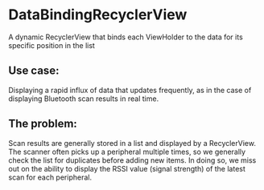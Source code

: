 # DataBindingRecyclerView
A dynamic RecyclerView that binds each ViewHolder to the data for its specific position in the list

## Use case:
Displaying a rapid influx of data that updates frequently, as in the case of displaying Bluetooth scan results in real time.

## The problem:
Scan results are generally stored in a list and displayed by a RecyclerView. The scanner often picks up a peripheral multiple times, so we generally check the list for duplicates before adding new items. In doing so, we miss out on the ability to display the RSSI value (signal strength) of the latest scan for each peripheral.

